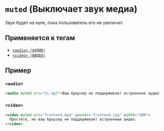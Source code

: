# `muted` (Выключает звук медиа)

Звук будет на нуле, пока пользователь его не увеличит.

## Применяется к тегам

- [`<audio> (АУДИО)`](<../TAGS MEDIA/audio.md>)
- [`<video> (ВИДЕО)`](<../TAGS MEDIA/video.md>)

## Пример

### `<audio>`

```html
<audio muted src="hi.mp3">Ваш браузер не поддерживает встроенное аудио.</audio>
```

### `<video>`

```html
<video muted src="frontend.mp4" poster="frontend.jpg" width="580">
  Простите, но ваш браузер не поддерживает встроенные видео.
</video>
```
